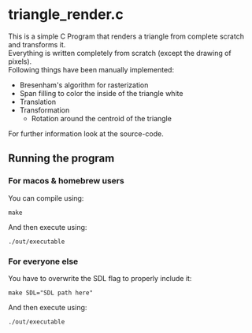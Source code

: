 # triangle_render.c
This is a simple C Program that renders a triangle from complete scratch and transforms it.  
Everything is written completely from scratch (except the drawing of pixels).  
Following things have been manually implemented:
- Bresenham's algorithm for rasterization
- Span filling to color the inside of the triangle white
- Translation
- Transformation
    - Rotation around the centroid of the triangle

For further information look at the source-code.

## Running the program
### For macos & homebrew users
You can compile using:
```
make
```
And then execute using:
```
./out/executable
```

### For everyone else
You have to overwrite the SDL flag to properly include it:
```
make SDL="SDL path here"
```
And then execute using:
```
./out/executable
```

